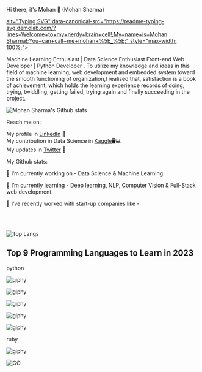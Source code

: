 Hi there, it's Mohan 👋 (Mohan Sharma)

<p dir="auto"><a target="_blank" rel="noopener noreferrer nofollow" href="https://camo.githubusercontent.com/0ffabd9a8cc1498be1afeefc11360df228b161a38a82ebba84244862d42fdd30/68747470733a2f2f6769746875622d726561646d652d73746174732e76657263656c2e6170702f6170693f757365726e616d653d6d6f68616e736861726d61303737267468656d653d68696768636f6e74726173742673686f775f69636f6e733d7472756526636f756e745f707269766174653d74727565"><p> alt="Typing SVG" data-canonical-src="https://readme-typing-svg.demolab.com/?lines=Welcome+to+my+nerdy+brain+cell!;My+name+is+Mohan Sharma!;You+can+call+me+mohan+%5E_%5E;" style="max-width: 100%;"></p></a></p> 


Machine Learning Enthusiast | Data Science Enthusiast  Front-end Web Developer | Python Developer .
To utilize my knowledge and ideas in this field of machine learning, web development and embedded system toward the smooth functioning of organization,I realised that, satisfaction is a book of achievement, which holds the learning experience records of doing, trying, twiddling, getting failed, trying again and finally succeeding in the project.


![Mohan Sharma's Github stats](https://github-readme-stats.vercel.app/api?username=mohansharma077&theme=highcontrast&show_icons=true&count_private=true)


Reach me on:

 My profile in [LinkedIn](https://www.linkedin.com/in/mohansharma077/) 💼<br>
 My contribution in Data Science in [Kaggle](www.kaggle.com/mohansharma0777)🖥💻<br>
 My updates in [Twitter](https://www.twitter.com/mohansharma077) 💬<br>

My Github stats:

🔭 I’m currently working on - Data Science & Machine Learning.

🌱 I’m currently learning - Deep learning, NLP, Computer Vision & Full-Stack web development.

👯 I’ve recently worked with start-up companies like - 

<br><br>

![Top Langs](https://github-readme-stats.vercel.app/api/top-langs/?username=mohansharma077&theme=tokyonight)


<h2>Top 9 Programming Languages to Learn in 2023</h2>
<p>python</p>

![giphy](https://github.com/mohansharma077/mohansharma077/assets/104629829/42dd53d2-e9aa-4432-a2ce-3043e6964145)

![giphy](https://github.com/mohansharma077/mohansharma077/assets/104629829/242e095c-9c43-4a9f-aa7e-6ced401823ae)

![giphy](https://github.com/mohansharma077/mohansharma077/assets/104629829/bd5b57f0-16ed-4a11-ba12-3f424db67ad4)

![giphy](https://github.com/mohansharma077/mohansharma077/assets/104629829/b0886d66-e543-4ec3-9554-5873865eee55)

![giphy](https://github.com/mohansharma077/mohansharma077/assets/104629829/f4d152db-2774-46d0-8181-877f814c1f60)

<p>ruby</p>

![giphy](https://github.com/mohansharma077/mohansharma077/assets/104629829/1c752c96-2787-4151-b66a-fd2c65554494)

![GO](https://github.com/mohansharma077/mohansharma077/assets/104629829/b8d56730-3bcc-451b-98dc-49d270e30070)


